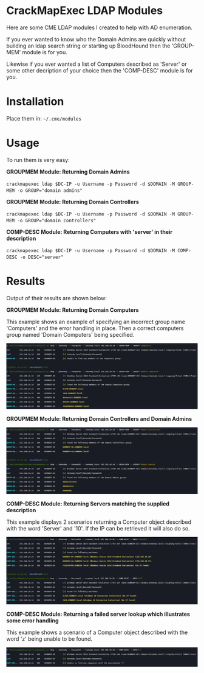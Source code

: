 # CrackMapExec LDAP Modules
Here are some CME LDAP modules I created to help with AD enumeration. 

If you ever wanted to know who the Domain Admins are quickly without building an ldap search string or starting up BloodHound then the 'GROUP-MEM' module is for you. 

Likewise if you ever wanted a list of Computers described as 'Server' or some other decription of your choice then the 'COMP-DESC' module is for you. 

# Installation

Place them in: `~/.cme/modules`

# Usage

To run them is very easy:

**GROUPMEM Module: Returning Domain Admins**

`crackmapexec ldap $DC-IP -u Username -p Password -d $DOMAIN -M GROUP-MEM -o GROUP="domain admins"`

**GROUPMEM Module:  Returning Domain Controllers**

`crackmapexec ldap $DC-IP -u Username -p Password -d $DOMAIN -M GROUP-MEM -o GROUP="domain controllers"`

**COMP-DESC Module: Returning Computers with 'server' in their description**

`crackmapexec ldap $DC-IP -u Username -p Password -d $DOMAIN -M COMP-DESC -o DESC="server"`

# Results

Output of their results are shown below:

**GROUPMEM Module: Returning Domain Computers**

This example shows an example of specifying an incorrect group name 'Computers' and the error handling in place. 
Then a correct computers group named 'Domain Computers' being specified.

<img alt="da" src="/images/COMPUTERS.jpg"/>

**GROUPMEM Module: Returning Domain Controllers and Domain Admins**

<img alt="da" src="/images/DCDA.jpg"/>



**COMP-DESC Module: Returning Servers matching the supplied description**

This example displays 2 scenarios returning a Computer object described with the word 'Server' and '10'. 
If the IP can be retrieved it will also do so.

<img alt="da" src="/images/COMP-DESC.jpg"/>

**COMP-DESC Module: Returning a failed server lookup which illustrates some error handling**

This example shows a scenario of a Computer object described with the word 'z' being unable to be found. 

<img alt="da" src="/images/COMP-DESC-FAIL.jpg"/>
